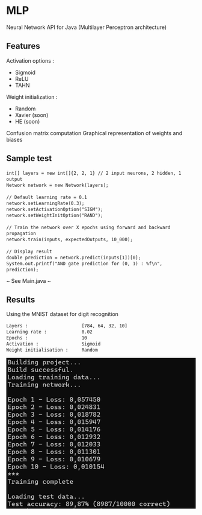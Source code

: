 # MLP
Neural Network API for Java (Multilayer Perceptron architecture)

## Features
Activation options :
- Sigmoid
- ReLU
- TAHN

Weight initialization :
- Random
- Xavier (soon)
- HE (soon)

Confusion matrix computation
Graphical representation of weights and biases

## Sample test

    int[] layers = new int[]{2, 2, 1} // 2 input neurons, 2 hidden, 1 output
    Network network = new Network(layers);

    // Default learning rate = 0.1
    network.setLearningRate(0.3);
    network.setActivationOption("SIGM");
    network.setWeightInitOption("RAND");

    // Train the network over X epochs using forward and backward propagation
    network.train(inputs, expectedOutputs, 10_000);

    // Display result
    double prediction = network.predict(inputs[1])[0];
    System.out.printf("AND gate prediction for (0, 1) : %f\n", prediction);


~ See Main.java ~

## Results
Using the MNIST dataset for digit recognition
```
Layers :                    [784, 64, 32, 10]
Learning rate :             0.02
Epochs :                    10
Activation :                Sigmoid
Weight initialisation :     Random
```
![Logs](MNIST_footage.png)
